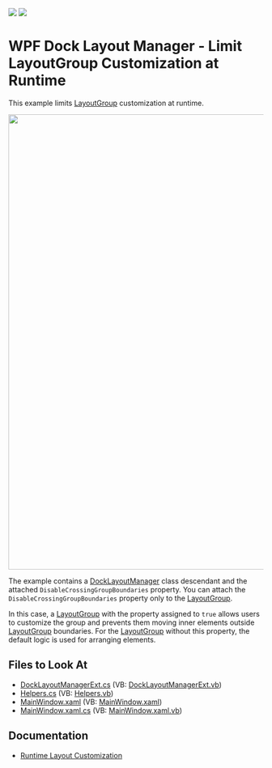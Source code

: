 <!-- default badges list -->
[![](https://img.shields.io/badge/Open_in_DevExpress_Support_Center-FF7200?style=flat-square&logo=DevExpress&logoColor=white)](https://supportcenter.devexpress.com/ticket/details/E4845)
[![](https://img.shields.io/badge/📖_How_to_use_DevExpress_Examples-e9f6fc?style=flat-square)](https://docs.devexpress.com/GeneralInformation/403183)
<!-- default badges end -->

# WPF Dock Layout Manager - Limit LayoutGroup Customization at Runtime

This example limits [LayoutGroup](https://docs.devexpress.com/WPF/DevExpress.Xpf.Docking.LayoutGroup) customization at runtime.

<img src="https://user-images.githubusercontent.com/12169834/175359371-47c8a0aa-9d45-470d-9f9f-a830ac39a423.png" width=900px/>

The example contains a [DockLayoutManager](https://docs.devexpress.com/WPF/DevExpress.Xpf.Docking.DockLayoutManager) class descendant and the attached `DisableCrossingGroupBoundaries` property. You can attach the `DisableCrossingGroupBoundaries` property only to the [LayoutGroup](https://docs.devexpress.com/WPF/DevExpress.Xpf.Docking.LayoutGroup).

In this case, a [LayoutGroup](https://docs.devexpress.com/WPF/DevExpress.Xpf.Docking.LayoutGroup) with the property assigned to `true` allows users to customize the group and prevents them moving inner elements outside [LayoutGroup](https://docs.devexpress.com/WPF/DevExpress.Xpf.Docking.LayoutGroup) boundaries. For the [LayoutGroup](https://docs.devexpress.com/WPF/DevExpress.Xpf.Docking.LayoutGroup) without this property, the default logic is used for arranging elements.


<!-- default file list -->
## Files to Look At

* [DockLayoutManagerExt.cs](./CS/DXDockingForLayoutPurposes/DockLayoutManagerExt.cs) (VB: [DockLayoutManagerExt.vb](./VB/vb_DXDockingForLayoutPurposes/DockLayoutManagerExt.vb))
* [Helpers.cs](./CS/DXDockingForLayoutPurposes/Helpers.cs) (VB: [Helpers.vb](./VB/vb_DXDockingForLayoutPurposes/Helpers.vb))
* [MainWindow.xaml](./CS/DXDockingForLayoutPurposes/MainWindow.xaml) (VB: [MainWindow.xaml](./VB/vb_DXDockingForLayoutPurposes/MainWindow.xaml))
* [MainWindow.xaml.cs](./CS/DXDockingForLayoutPurposes/MainWindow.xaml.cs) (VB: [MainWindow.xaml.vb](./VB/vb_DXDockingForLayoutPurposes/MainWindow.xaml.vb))
<!-- default file list end -->

## Documentation

- [Runtime Layout Customization](http://docs.devexpress.devx/WPF/7222/)
